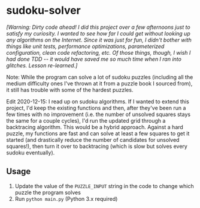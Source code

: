 # sudoku-solver

_[Warning: Dirty code ahead! I did this project over a few afternoons just to satisfy my curiosity. I wanted to see how far I could get without looking up any algorithms on the Internet. Since it was just for fun, I didn't bother with things like unit tests, performance optimizations, parameterized configuration, clean code refactoring, etc. Of those things, though, I wish I had done TDD -- it would have saved me so much time when I ran into glitches. Lesson re-learned.]_

Note: While the program can solve a lot of sudoku puzzles (including all the medium difficulty ones I've thrown at it from a puzzle book I sourced from), it still has trouble with some of the hardest puzzles.

Edit 2020-12-15: I read up on sudoku algorithms. If I wanted to extend this project, I'd keep the existing functions and then, after they've been run a few times with no improvement (i.e. the number of unsolved squares stays the same for a couple cycles), I'd run the updated grid through a backtracing algorithm. This would be a hybrid approach. Against a hard puzzle, my functions are fast and can solve at least a few squares to get it started (and drastically reduce the number of candidates for unsolved squares!), then turn it over to backtracing (which is slow but solves every sudoku eventually).

## Usage

1. Update the value of the `PUZZLE_INPUT` string in the code to change which puzzle the program solves
1. Run `python main.py` (Python 3.x required)
